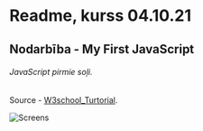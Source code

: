 # Readme, kurss 04.10.21
## Nodarbība  - My First JavaScript
###### JavaScript pirmie soļi.

Source - [W3school_Turtorial](https://www.w3schools.com/js/tryit.asp?filename=tryjs_myfirst).

![Screens](https://commons.wikimedia.org/wiki/File:Unofficial_JavaScript_logo_2.svg)
